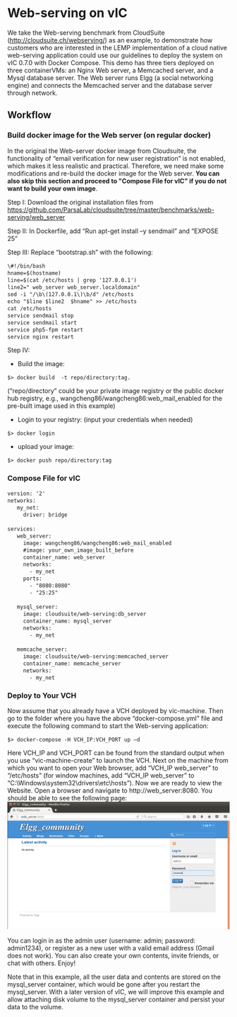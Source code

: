 # Web-serving on vIC

We take the Web-serving benchmark from CloudSuite (http://cloudsuite.ch/webserving/) as an example, to demonstrate how customers who are interested in the LEMP implementation of a cloud native web-serving application could use our guidelines to deploy the system on vIC 0.7.0 with Docker Compose. This demo has three tiers deployed on three containerVMs: an Nginx Web server, a Memcached server, and a Mysql database server. The Web server runs Elgg (a social networking engine) and connects the Memcached server and the database server through network.

## Workflow

### Build docker image for the Web server (on regular docker)

In the original the Web-server docker image from Cloudsuite, the functionality of “email verification for new user registration” is not enabled, which makes it less realistic and practical. Therefore, we need make some modifications and re-build the docker image for the Web server. **You can also skip this section and proceed to "Compose File for vIC" if you do not want to build your own image**.

Step I: 
Download the original installation files from https://github.com/ParsaLab/cloudsuite/tree/master/benchmarks/web-serving/web_server

Step II:
In Dockerfile, add “Run apt-get install –y sendmail” and “EXPOSE 25”

Step III:
Replace “bootstrap.sh” with the following:

```
\#!/bin/bash
hname=$(hostname)
line=$(cat /etc/hosts | grep '127.0.0.1')
line2=" web_server web_server.localdomain"
sed -i "/\b\(127.0.0.1\)\b/d" /etc/hosts
echo "$line $line2  $hname" >> /etc/hosts
cat /etc/hosts
service sendmail stop
service sendmail start
service php5-fpm restart
service nginx restart
```
Step IV:
-	Build the image: 
```
$> docker build  -t repo/directory:tag. 
```
(“repo/directory” could be your private image registry or the public docker hub registry, e.g., wangcheng86/wangcheng86:web_mail_enabled for the pre-built image used in this example)
-	Login to your registry: (input your credentials when needed)
```
$> docker login 
```
-	upload your image: 
```
$> docker push repo/directory:tag
```

### Compose File for vIC
```
version: '2'
networks:
   my_net:
     driver: bridge
     
services:
   web_server:
     image: wangcheng86/wangcheng86:web_mail_enabled
     #image: your_own_image_built_before
     container_name: web_server    
     networks:
       - my_net
     ports:
       - "8080:8080"
       - "25:25"
       
   mysql_server:
     image: cloudsuite/web-serving:db_server
     container_name: mysql_server
     networks:
       - my_net
       
   memcache_server:
     image: cloudsuite/web-serving:memcached_server
     container_name: memcache_server
     networks:
       - my_net    
```

### Deploy to Your VCH

Now assume that you already have a VCH deployed by vic-machine. Then go to the folder where you have the above “docker-compose.yml” file and execute the following command to start the Web-serving application:
```
$> docker-compose -H VCH_IP:VCH_PORT up –d
```
Here VCH_IP and VCH_PORT can be found from the standard output when you use “vic-machine-create” to launch the VCH.
Next on the machine from which you want to open your Web browser, add “VCH_IP web_server” to “/etc/hosts” (for window machines, add “VCH_IP web_server” to “C:\Windows\system32\drivers\etc\hosts”). Now we are ready to view the Website. Open a browser and navigate to http://web_server:8080. You should be able to see the following page:
![Web serving demo](images/elgg.png)

You can login in as the admin user (username: admin; password: admin1234), or register as a new user with a valid email address (Gmail does not work). You can also create your own contents, invite friends, or chat with others. Enjoy! 

Note that in this example, all the user data and contents are stored on the mysql_server container, which would be gone after you restart the mysql_server. With a later version of vIC, we will improve this example and allow attaching disk volume to the mysql_server container and persist your data to the volume. 


